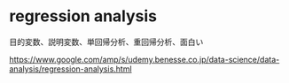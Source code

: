 # regression analysis
目的変数、説明変数、単回帰分析、重回帰分析、面白い

https://www.google.com/amp/s/udemy.benesse.co.jp/data-science/data-analysis/regression-analysis.html

